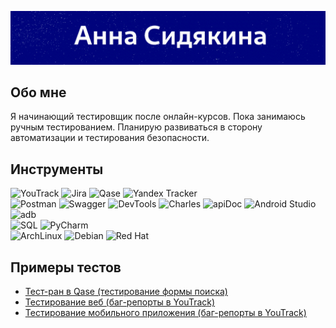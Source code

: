 ![logo](https://github.com/peppbaggio/peppbaggio/blob/78193f5bf9c418fefec5d9ac698a18f4697c4713/assets/logo.gif)

## Обо мне
Я начинающий тестировщик после онлайн-курсов. Пока занимаюсь ручным тестированием. Планирую развиваться в сторону автоматизации и тестирования безопасности.

## Инструменты
![YouTrack](https://img.shields.io/badge/-YouTrack-2a9cf4?style=for-the-badge&logo=https://icon-icons.com/icons2/1381/PNG/24/youtrack_94894.png) 
![Jira](https://img.shields.io/badge/-Jira-090909?style=for-the-badge&logo=jirasoftware&logoColor=blue)
![Qase](https://img.shields.io/badge/-Qase-4f46e5?style=for-the-badge&logo=qase&logoColor=white) 
![Yandex Tracker](https://img.shields.io/badge/-Yandextracker-5282ff?style=for-the-badge&logo=yandextracker&logoColor=blue)<br>
![Postman](https://img.shields.io/badge/-Postman-090909?style=for-the-badge&logo=postman&logoColor=#FF6C37)
![Swagger](https://img.shields.io/badge/-Swagger-090909?style=for-the-badge&logo=swagger&logoColor=#FF6C37)
![DevTools](https://img.shields.io/badge/-DevTools-f4f5f6?style=for-the-badge&logo=googlechrome&logoColor=#FF6C37)
![Charles](https://img.shields.io/badge/-Charles-bbddee?style=for-the-badge&logo=charles&logoColor=#FF6C37)
![apiDoc](https://img.shields.io/badge/-apiDoc-0088cc?style=for-the-badge&logo=apidoc&logoColor=#FF6C37)
![Android Studio](https://img.shields.io/badge/-AndroidStudio-090909?style=for-the-badge&logo=androidstudio&logoColor=#FF6C37)
![adb](https://img.shields.io/badge/-adb-090909?style=for-the-badge&logo=adb&logoColor=#FF6C37)<br>
![SQL](https://img.shields.io/badge/-SQL-white?style=for-the-badge&logo=mysql&logoColor=#FF6C37)
![PyCharm](https://img.shields.io/badge/-PyCharm-d3f15d?style=for-the-badge&logo=pycharm&logoColor=#FFFFFF)<br>
![ArchLinux](https://img.shields.io/badge/-ArchLinux-333333?style=for-the-badge&logo=archlinux&logoColor=#FFFFFF)
![Debian](https://img.shields.io/badge/-Debian-167d7b?style=for-the-badge&logo=debian&logoColor=red)
![Red Hat](https://img.shields.io/badge/-Redhat-151515?style=for-the-badge&logo=redhat&logoColor=red)


## Примеры тестов
*   [Тест-ран в Qase (тестирование формы поиска)](https://app.qase.io/public/report/814116a4198b6cea0b65154e734634b006699e13 "Тест-ран в Qase")
*   [Тестирование веб (баг-репорты в YouTrack)](https://peppino.youtrack.cloud/issues/tctc "Баг-репорты в YouTrack")
*   [Тестирование мобильного приложения (баг-репорты в YouTrack)](https://peppino.youtrack.cloud/issues/mobsamregr "Баг-репорты в YouTrack")







